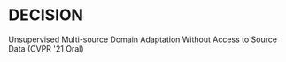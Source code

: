 # DECISION
Unsupervised Multi-source Domain Adaptation Without Access to Source Data (CVPR '21 Oral)
